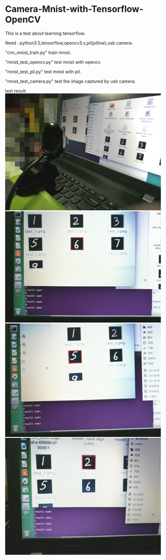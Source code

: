 # Camera-Mnist-with-Tensorflow-OpenCV

This is a test about learning tensorflow.

Need : python3.5,tensorflow,opencv3.x,pil(pillow),usb camera.

"cnn_mnist_train.py" train mnist.

"mnist_test_opencv.py" test mnist with opencv.

"mnist_test_pil.py" test mnist with pil.

"mnist_test_camera.py" test the image captured by usb camera.

test result:
![Usb Camera](readme_pic/usb_camera.jpg)
![Test1](readme_pic/test1.jpg)
![Test2](readme_pic/test2.jpg)
![Test3](readme_pic/test3.jpg)

